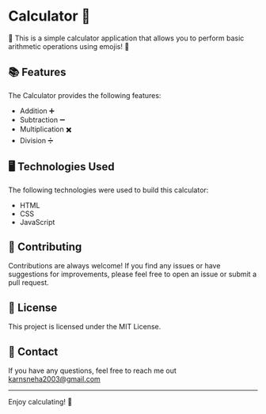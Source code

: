 # Calculator 🧮
📝 This is a simple calculator application that allows you to perform basic arithmetic operations using emojis! 🎉

## 📚 Features

The Calculator provides the following features:

- Addition ➕
- Subtraction ➖
- Multiplication ✖️
- Division ➗

## 🖥️ Technologies Used

The following technologies were used to build this calculator:

- HTML
- CSS
- JavaScript

## 🤝 Contributing

Contributions are always welcome! If you find any issues or have suggestions for improvements, please feel free to open an issue or submit a pull request.

## 📄 License
This project is licensed under the MIT License.

## 📧 Contact

If you have any questions, feel free to reach me out karnsneha2003@gmail.com

---

Enjoy calculating! 🎉
